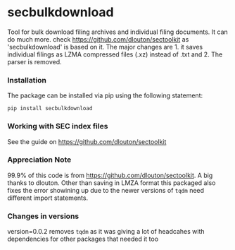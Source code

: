 # secbulkdownload
Tool for bulk download filing archives and individual filing documents. It can do much more. check https://github.com/dlouton/sectoolkit 
as 'secbulkdownload' is based on it. The major changes are 1. it saves individual filings as LZMA compressed files (.xz) instead of .txt and 2. The parser is removed.

### Installation

The package can be installed via pip using the following statement:

`pip install secbulkdownload`

### Working with SEC index files

See the guide on https://github.com/dlouton/sectoolkit


### Appreciation Note
99.9% of this code is from https://github.com/dlouton/sectoolkit. A big thanks to dlouton. 
Other than saving in LMZA format this packaged also fixes the error showining up due to the newer versions of `tqdm` need different import statements.

### Changes in versions
version=0.0.2 removes `tqdm` as it was giving a lot of headcahes with dependencies for other packages that needed it too





